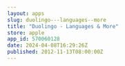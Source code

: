 ```yaml
---
layout: apps
slug: duolingo---languages--more
title: "Duolingo - Languages & More"
store: apple
app_id: 570060128
date: 2024-04-08T16:29:26Z
published: 2012-11-13T08:00:00Z
---
```

